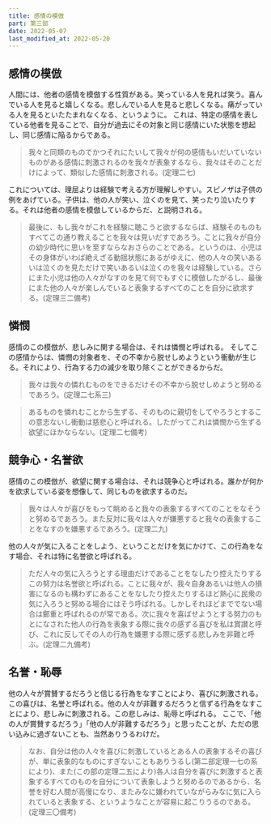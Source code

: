 ```yaml
---
title: 感情の模倣
part: 第三部
date: 2022-05-07
last_modified_at: 2022-05-20
---
```


## 感情の模倣

人間には、他者の感情を模倣する性質がある。笑っている人を見れば笑う。喜んでいる人を見ると嬉しくなる。悲しんでいる人を見ると悲しくなる。痛がっている人を見るといたたまれなくなる、というように。
これは、特定の感情を表している他者を見ることで、自分が過去にその対象と同じ感情にいた状態を想起し、同じ感情に陥るからである。

>我々と同類のものでかつそれにたいして我々が何の感情もいだいていないものがある感情に刺激されるのを我々が表象するなら、我々はそのことだけによって、類似した感情に刺激される。(定理二七)

これについては、理屈よりは経験で考える方が理解しやすい。スピノザは子供の例をあげている。子供は、他の人が笑い、泣くのを見て、笑ったり泣いたりする。それは他者の感情を模倣しているからだ、と説明される。

>最後に、もし我々がこれを経験に聴こうと欲するならば、経験そのものもすべてこの通り教えることを我々は見いだすであろう。ことに我々が自分の幼少時代に思いを至すならなおさらのことである。というのは、小児はその身体がいわば絶えざる動揺状態にあるがゆえに、他の人々の笑いあるいは泣くのを見ただけで笑いあるいは泣くのを我々は経験している。さらにまた小児は他の人々がなすのを見て何でもすぐに模倣したがるし、最後にまた他の人々が楽しんでいると表象するすべてのことを自分に欲求する。(定理三二備考)

## 憐憫

感情のこの模倣が、悲しみに関する場合は、それは憐憫と呼ばれる。
そしてこの感情からは、憐憫の対象者を、その不幸から脱せしめようという衝動が生じる。それにより、行為する力の減少を取り除くことができるからだ。

>我々は我々の憐れむものをできるだけその不幸から脱せしめようと努めるであろう。(定理二七系三)

>あるものを憐れむことから生ずる、そのものに親切をしてやろうとするこの意志ないし衝動は慈悲心と呼ばれる。したがってこれは憐憫から生ずる欲望にほかならない。(定理二七備考)

## 競争心・名誉欲

感情のこの模倣が、欲望に関する場合は、それは競争心と呼ばれる。誰かが何かを欲求している姿を想像して、同じものを欲求するのだ。

>我々は人々が喜びをもって眺めると我々の表象するすべてのことをなそうと努めるであろう。また反対に我々は人々が嫌悪すると我々の表象することをなすのを嫌悪するであろう。(定理二九)

他の人々が気に入ることをしよう、ということだけを気にかけて、この行為をなす場合、それは特に名誉欲と呼ばれる。

>ただ人々の気に入ろうとする理由だけであることをなしたり控えたりするこの努力は名誉欲と呼ばれる。ことに我々が、我々自身あるいは他人の損害になるのも構わずにあることをなしたり控えたりするほど熱心に民衆の気に入ろうと努める場合にはそう呼ばれる。しかしそれほどまででない場合は鄭重と呼ばれるのが常である。次に我々を喜ばせようとする努力のもとになされた他人の行為を表象する際に我々の感ずる喜びを私は賞讃と呼び、これに反してその人の行為を嫌悪する際に感ずる悲しみを非難と呼ぶ。(定理二九備考)

## 名誉・恥辱

他の人々が賞賛するだろうと信じる行為をなすことにより、喜びに刺激される。この喜びは、名誉と呼ばれる。他の人々が非難するだろうと信ずる行為をなすことにより、悲しみに刺激される。この悲しみは、恥辱と呼ばれる。
ここで、「他の人が賞賛するだろう」「他の人が非難するだろう」と思ったことが、ただの思い込みに過ぎないことも、当然ありうるわけだ。

>なお、自分は他の人々を喜びに刺激しているとある人の表象するその喜びが、単に表象的なものにすぎないこともありうるし(第二部定理一七の系により)、また(この部の定理二五により)各人は自分を喜びに刺激すると表象するすべてのものを自分について表象しようと努めるのであるから、名誉を好む人間が高慢になり、またみなに嫌われていながらみなに気に入られていると表象する、というようなことが容易に起こりうるのである。(定理三〇備考)
